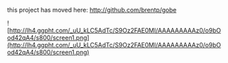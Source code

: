 this project has moved here:
http://github.com/brentp/gobe

![http://lh4.ggpht.com/_uU_kLC5AdTc/S9Oz2FAE0MI/AAAAAAAAAz0/o9bOod42qA4/s800/screen1.png](http://lh4.ggpht.com/_uU_kLC5AdTc/S9Oz2FAE0MI/AAAAAAAAAz0/o9bOod42qA4/s800/screen1.png)